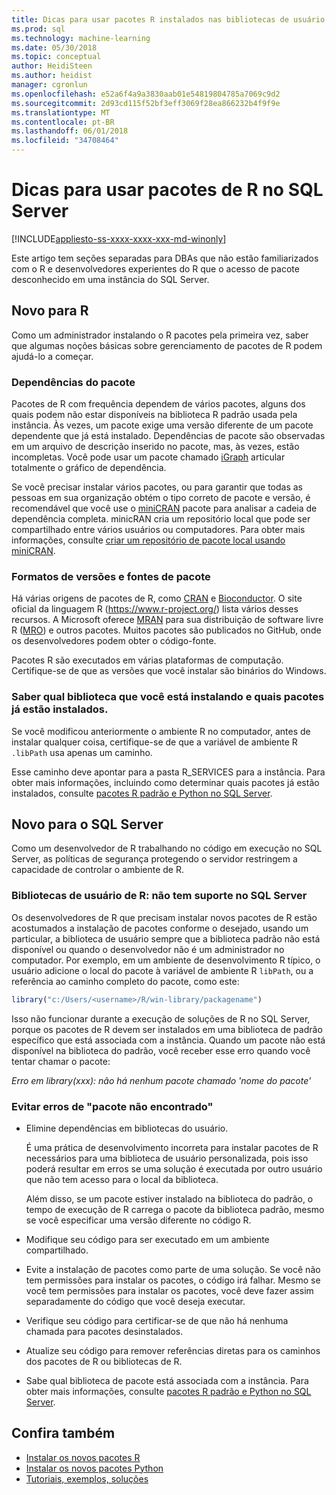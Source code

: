 ```yaml
---
title: Dicas para usar pacotes R instalados nas bibliotecas de usuário do SQL Server | Microsoft Docs
ms.prod: sql
ms.technology: machine-learning
ms.date: 05/30/2018
ms.topic: conceptual
author: HeidiSteen
ms.author: heidist
manager: cgronlun
ms.openlocfilehash: e52a6f4a9a3830aab01e54819804785a7069c9d2
ms.sourcegitcommit: 2d93cd115f52bf3eff3069f28ea866232b4f9f9e
ms.translationtype: MT
ms.contentlocale: pt-BR
ms.lasthandoff: 06/01/2018
ms.locfileid: "34708464"
---
```

# <a name="tips-for-using-r-packages-in-sql-server"></a>Dicas para usar pacotes de R no SQL Server
[!INCLUDE[appliesto-ss-xxxx-xxxx-xxx-md-winonly](../../includes/appliesto-ss-xxxx-xxxx-xxx-md-winonly.md)]

Este artigo tem seções separadas para DBAs que não estão familiarizados com o R e desenvolvedores experientes do R que o acesso de pacote desconhecido em uma instância do SQL Server.

## <a name="new-to-r"></a>Novo para R

Como um administrador instalando o R pacotes pela primeira vez, saber que algumas noções básicas sobre gerenciamento de pacotes de R podem ajudá-lo a começar.

### <a name="package-dependencies"></a>Dependências do pacote

Pacotes de R com frequência dependem de vários pacotes, alguns dos quais podem não estar disponíveis na biblioteca R padrão usada pela instância. Às vezes, um pacote exige uma versão diferente de um pacote dependente que já está instalado. Dependências de pacote são observadas em um arquivo de descrição inserido no pacote, mas, às vezes, estão incompletas. Você pode usar um pacote chamado [iGraph](http://igraph.org/r/) articular totalmente o gráfico de dependência.

Se você precisar instalar vários pacotes, ou para garantir que todas as pessoas em sua organização obtém o tipo correto de pacote e versão, é recomendável que você use o [miniCRAN](https://mran.microsoft.com/package/miniCRAN) pacote para analisar a cadeia de dependência completa. minicRAN cria um repositório local que pode ser compartilhado entre vários usuários ou computadores. Para obter mais informações, consulte [criar um repositório de pacote local usando miniCRAN](create-a-local-package-repository-using-minicran.md).

### <a name="package-sources-versions-and-formats"></a>Formatos de versões e fontes de pacote

Há várias origens de pacotes de R, como [CRAN](https://cran.r-project.org/) e [Bioconductor](https://www.bioconductor.org/). O site oficial da linguagem R (<https://www.r-project.org/>) lista vários desses recursos. A Microsoft oferece [MRAN](https://mran.microsoft.com/) para sua distribuição de software livre R ([MRO](https://mran.microsoft.com/open)) e outros pacotes. Muitos pacotes são publicados no GitHub, onde os desenvolvedores podem obter o código-fonte.

Pacotes R são executados em várias plataformas de computação. Certifique-se de que as versões que você instalar são binários do Windows.

### <a name="know-which-library-you-are-installing-to-and-which-packages-are-already-installed"></a>Saber qual biblioteca que você está instalando e quais pacotes já estão instalados.

Se você modificou anteriormente o ambiente R no computador, antes de instalar qualquer coisa, certifique-se de que a variável de ambiente R `.libPath` usa apenas um caminho.

Esse caminho deve apontar para a pasta R_SERVICES para a instância. Para obter mais informações, incluindo como determinar quais pacotes já estão instalados, consulte [pacotes R padrão e Python no SQL Server](installing-and-managing-r-packages.md).

## <a name="new-to-sql-server"></a>Novo para o SQL Server

Como um desenvolvedor de R trabalhando no código em execução no SQL Server, as políticas de segurança protegendo o servidor restringem a capacidade de controlar o ambiente de R.

### <a name="r-user-libraries-not-supported-on-sql-server"></a>Bibliotecas de usuário de R: não tem suporte no SQL Server

Os desenvolvedores de R que precisam instalar novos pacotes de R estão acostumados a instalação de pacotes conforme o desejado, usando um particular, a biblioteca de usuário sempre que a biblioteca padrão não está disponível ou quando o desenvolvedor não é um administrador no computador. Por exemplo, em um ambiente de desenvolvimento R típico, o usuário adicione o local do pacote à variável de ambiente R `libPath`, ou a referência ao caminho completo do pacote, como este:

```R
library("c:/Users/<username>/R/win-library/packagename")
```

Isso não funcionar durante a execução de soluções de R no SQL Server, porque os pacotes de R devem ser instalados em uma biblioteca de padrão específico que está associada com a instância. Quando um pacote não está disponível na biblioteca do padrão, você receber esse erro quando você tentar chamar o pacote:

*Erro em library(xxx): não há nenhum pacote chamado 'nome do pacote'*

### <a name="avoid-package-not-found-errors"></a>Evitar erros de "pacote não encontrado"

+ Elimine dependências em bibliotecas do usuário. 

    É uma prática de desenvolvimento incorreta para instalar pacotes de R necessários para uma biblioteca de usuário personalizada, pois isso poderá resultar em erros se uma solução é executada por outro usuário que não tem acesso para o local da biblioteca.

    Além disso, se um pacote estiver instalado na biblioteca do padrão, o tempo de execução de R carrega o pacote da biblioteca padrão, mesmo se você especificar uma versão diferente no código R.

+ Modifique seu código para ser executado em um ambiente compartilhado.

+ Evite a instalação de pacotes como parte de uma solução. Se você não tem permissões para instalar os pacotes, o código irá falhar. Mesmo se você tem permissões para instalar os pacotes, você deve fazer assim separadamente do código que você deseja executar.

+ Verifique seu código para certificar-se de que não há nenhuma chamada para pacotes desinstalados.

+ Atualize seu código para remover referências diretas para os caminhos dos pacotes de R ou bibliotecas de R. 

+ Sabe qual biblioteca de pacote está associada com a instância. Para obter mais informações, consulte [pacotes R padrão e Python no SQL Server](installing-and-managing-r-packages.md).

## <a name="see-also"></a>Confira também

+ [Instalar os novos pacotes R](install-additional-r-packages-on-sql-server.md)
+ [Instalar os novos pacotes Python](../python/install-additional-python-packages-on-sql-server.md)
+ [Tutoriais, exemplos, soluções](../tutorials/machine-learning-services-tutorials.md)